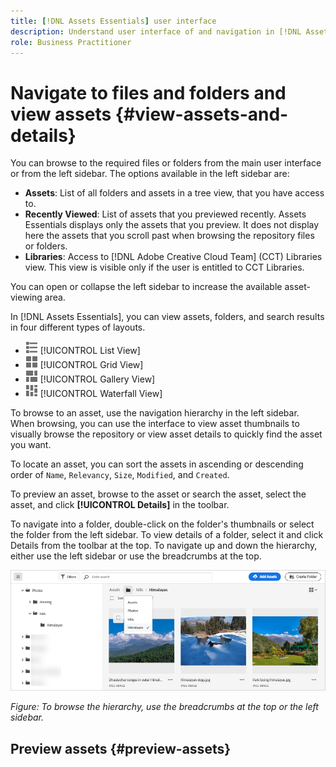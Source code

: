 ```yaml
---
title: [!DNL Assets Essentials] user interface
description: Understand user interface of and navigation in [!DNL Assets Essentials].
role: Business Practitioner
---
```


# Navigate to files and folders and view assets {#view-assets-and-details}

<!-- TBD: Give screenshots of all views with many assets. Zoom out to showcase how the thumbnails/tiles flow on the UI in different views. -->

<!-- TBD: The options in left sidebar may change. Shared with me and Shared by me are missing for now. Update this section as UI is updated. -->

You can browse to the required files or folders from the main user interface or from the left sidebar. The options available in the left sidebar are:

* **Assets**: List of all folders and assets in a tree view, that you have access to.
* **Recently Viewed**: List of assets that you previewed recently. Assets Essentials displays only the assets that you preview. It does not display here the assets that you scroll past when browsing the repository files or folders.
* **Libraries**: Access to [!DNL Adobe Creative Cloud Team] (CCT) Libraries view. This view is visible only if the user is entitled to CCT Libraries.

You can open or collapse the left sidebar to increase the available asset-viewing area.

In [!DNL Assets Essentials], you can view assets, folders, and search results in four different types of layouts.

* ![list view icon](assets/do-not-localize/list-view.png) [!UICONTROL List View]
* ![grid view icon](assets/do-not-localize/grid-view.png) [!UICONTROL Grid View]
* ![gallery view icon](assets/do-not-localize/gallery-view.png) [!UICONTROL Gallery View]
* ![waterfall view icon](assets/do-not-localize/waterfall-view.png) [!UICONTROL Waterfall View]

To browse to an asset, use the navigation hierarchy in the left sidebar. When browsing, you can use the interface to view asset thumbnails to visually browse the repository or view asset details to quickly find the asset you want.

To locate an asset, you can sort the assets in ascending or descending order of `Name`, `Relevancy`, `Size`, `Modified`, and `Created`.

To preview an asset, browse to the asset or search the asset, select the asset, and click **[!UICONTROL Details]** in the toolbar.

To navigate into a folder, double-click on the folder's thumbnails or select the folder from the left sidebar. To view details of a folder, select it and click Details from the toolbar at the top. To navigate up and down the hierarchy, either use the left sidebar or use the breadcrumbs at the top.

![Browse folders](assets/browsing-folders.png)

*Figure: To browse the hierarchy, use the breadcrumbs at the top or the left sidebar.*

## Preview assets {#preview-assets}

<!-- 
TBD: Explicitly preview assets.
Give screenshot of previewed assets as recently viewed assets.
-->

